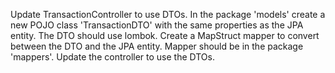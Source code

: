 Update TransactionController to use DTOs. In the package 'models' create a new POJO class 'TransactionDTO' with the same properties as the JPA entity. The DTO should use lombok. Create a MapStruct mapper to convert between the DTO and the JPA entity. Mapper should be in the package 'mappers'. Update the controller to use the DTOs.